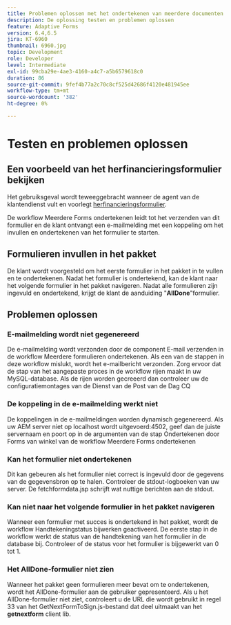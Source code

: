 ```yaml
---
title: Problemen oplossen met het ondertekenen van meerdere documenten
description: De oplossing testen en problemen oplossen
feature: Adaptive Forms
version: 6.4,6.5
jira: KT-6960
thumbnail: 6960.jpg
topic: Development
role: Developer
level: Intermediate
exl-id: 99cba29e-4ae3-4160-a4c7-a5b6579618c0
duration: 86
source-git-commit: 9fef4b77a2c70c8cf525d42686f4120e481945ee
workflow-type: tm+mt
source-wordcount: '382'
ht-degree: 0%

---
```


# Testen en problemen oplossen


## Een voorbeeld van het herfinancieringsformulier bekijken

Het gebruiksgeval wordt teweeggebracht wanneer de agent van de klantendienst vult en voorlegt [herfinancieringsformulier](http://localhost:4502/content/dam/formsanddocuments/formsandsigndemo/refinanceform/jcr:content?wcmmode=disabled).

De workflow Meerdere Forms ondertekenen leidt tot het verzenden van dit formulier en de klant ontvangt een e-mailmelding met een koppeling om het invullen en ondertekenen van het formulier te starten.

## Formulieren invullen in het pakket

De klant wordt voorgesteld om het eerste formulier in het pakket in te vullen en te ondertekenen. Nadat het formulier is ondertekend, kan de klant naar het volgende formulier in het pakket navigeren. Nadat alle formulieren zijn ingevuld en ondertekend, krijgt de klant de aanduiding &quot;**AllDone**&quot;formulier.

## Problemen oplossen

### E-mailmelding wordt niet gegenereerd

De e-mailmelding wordt verzonden door de component E-mail verzenden in de workflow Meerdere formulieren ondertekenen. Als een van de stappen in deze workflow mislukt, wordt het e-mailbericht verzonden. Zorg ervoor dat de stap van het aangepaste proces in de workflow rijen maakt in uw MySQL-database. Als de rijen worden gecreeerd dan controleer uw de configuratiemontages van de Dienst van de Post van de Dag CQ

### De koppeling in de e-mailmelding werkt niet

De koppelingen in de e-mailmeldingen worden dynamisch gegenereerd. Als uw AEM server niet op localhost wordt uitgevoerd:4502, geef dan de juiste servernaam en poort op in de argumenten van de stap Ondertekenen door Forms van winkel van de workflow Meerdere Forms ondertekenen

### Kan het formulier niet ondertekenen

Dit kan gebeuren als het formulier niet correct is ingevuld door de gegevens van de gegevensbron op te halen. Controleer de stdout-logboeken van uw server. De fetchformdata.jsp schrijft wat nuttige berichten aan de stdout.

### Kan niet naar het volgende formulier in het pakket navigeren

Wanneer een formulier met succes is ondertekend in het pakket, wordt de workflow Handtekeningstatus bijwerken geactiveerd. De eerste stap in de workflow werkt de status van de handtekening van het formulier in de database bij. Controleer of de status voor het formulier is bijgewerkt van 0 tot 1.

### Het AllDone-formulier niet zien

Wanneer het pakket geen formulieren meer bevat om te ondertekenen, wordt het AllDone-formulier aan de gebruiker gepresenteerd. Als u het AllDone-formulier niet ziet, controleert u de URL die wordt gebruikt in regel 33 van het GetNextFormToSign.js-bestand dat deel uitmaakt van het **getnextform** client lib.
